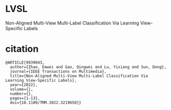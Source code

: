 # LVSL
Non-Aligned Multi-View Multi-Label Classification Via Learning View-Specific Labels
# citation
```
@ARTICLE{9939043,
  author={Zhao, Dawei and Gao, Qingwei and Lu, Yixiang and Sun, Dong},
  journal={IEEE Transactions on Multimedia}, 
  title={Non-Aligned Multi-View Multi-Label Classification Via Learning View-Specific Labels}, 
  year={2022},
  volume={},
  number={},
  pages={1-13},
  doi={10.1109/TMM.2022.3219650}}
```

